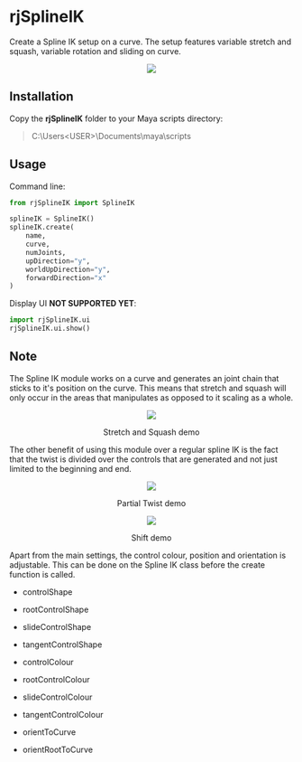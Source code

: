 # rjSplineIK
Create a Spline IK setup on a curve. The setup features variable stretch and squash, variable rotation and sliding on curve.

<p align="center"><img src="https://github.com/robertjoosten/rjSplineIK/raw/master/data/header.png"></p>

## Installation
Copy the **rjSplineIK** folder to your Maya scripts directory:
> C:\Users\<USER>\Documents\maya\scripts

## Usage
Command line:
```python
from rjSplineIK import SplineIK

splineIK = SplineIK()
splineIK.create(
    name,
    curve,
    numJoints,
    upDirection="y", 
    worldUpDirection="y", 
    forwardDirection="x"
)
```

Display UI **NOT SUPPORTED YET**:
```python
import rjSplineIK.ui
rjSplineIK.ui.show()  
```

## Note
The Spline IK module works on a curve and generates an joint chain that sticks to it's position on the curve. This means that stretch and squash will only occur in the areas that manipulates as opposed to it scaling as a whole.
     
<p align="center"><img src="https://github.com/robertjoosten/rjSplineIK/raw/master/data/stretchSquash.gif"></p>
<p align="center">Stretch and Squash demo</p>

The other benefit of using this module over a regular spline IK is the fact that the twist is divided over the controls that are generated and not just limited to the beginning and end.
 
<p align="center"><img src="https://github.com/robertjoosten/rjSplineIK/raw/master/data/partialTwist.gif"></p>
<p align="center">Partial Twist demo</p>

<p align="center"><img src="https://github.com/robertjoosten/rjSplineIK/raw/master/data/shift.gif"></p>
<p align="center">Shift demo</p>
  
Apart from the main settings, the control colour, position and orientation is adjustable. This can be done on the Spline IK class before the create function is called.

* controlShape
* rootControlShape
* slideControlShape
* tangentControlShape

* controlColour
* rootControlColour
* slideControlColour
* tangentControlColour

* orientToCurve
* orientRootToCurve  